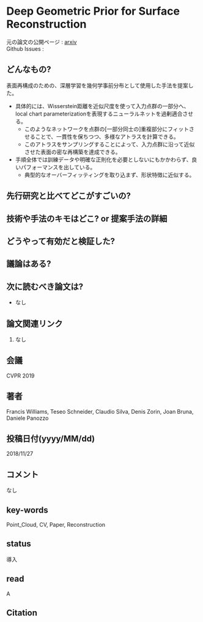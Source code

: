 # Deep Geometric Prior for Surface Reconstruction

元の論文の公開ページ : [arxiv](https://arxiv.org/abs/1811.10943)  
Github Issues : 

## どんなもの?
表面再構成のための、深層学習を幾何学事前分布として使用した手法を提案した。
- 具体的には、Wisserstein距離を近似尺度を使って入力点群の一部分へ、local chart parameterizationを表現するニューラルネットを過剰適合させる。
    - このようなネットワークを点群の[一部分同士の]重複部分にフィットさせることで、一貫性を保ちつつ、多様なアトラスを計算できる。
    - このアトラスをサンプリングすることによって、入力点群に沿って近似させた表面の密な再構築を達成できる。
- 手順全体では訓練データや明確な正則化を必要としないにもかかわらず、良いパフォーマンスを出している。
    - 典型的なオーバーフィッティングを取り込まず、形状特徴に近似する。

## 先行研究と比べてどこがすごいの?

## 技術や手法のキモはどこ? or 提案手法の詳細

## どうやって有効だと検証した?

## 議論はある?

## 次に読むべき論文は?
- なし

## 論文関連リンク
1. なし

## 会議
CVPR 2019

## 著者
Francis Williams, Teseo Schneider, Claudio Silva, Denis Zorin, Joan Bruna, Daniele Panozzo

## 投稿日付(yyyy/MM/dd)
2018/11/27

## コメント
なし

## key-words
Point_Cloud, CV, Paper, Reconstruction

## status
導入

## read
A

## Citation
